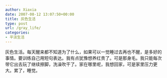```yaml
---
author: Xiaxia
date: 2007-08-12 13:07:50+00:00
title: 灰色生活
type: post
url: /gray_life/
categories:
- 平淡生活
---
```


灰色生活。每天醒来都不知道为了什么，如果可以一觉睡过去再也不醒，是多好的事情。要训练自己用短句表达。我有点犹豫想养红贵了。可是那身毛。我只能每次带它出去玩了继续擦脚，洗澡吹干了。家在哪里呢，我想回家，可是家里压力更大。累了，睡觉。
